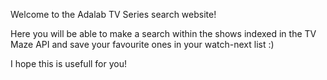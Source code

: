 Welcome to the Adalab TV Series search website!

Here you will be able to make a search within the shows indexed in the TV Maze API and save your favourite ones in your watch-next list :)

I hope this is usefull for you!
